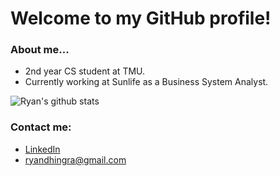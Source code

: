 # Welcome to my GitHub profile!

### About me...
* 2nd year CS student at TMU.
* Currently working at Sunlife as a Business System Analyst.

![Ryan's github stats](https://github-readme-stats.vercel.app/api?username=RyanDhingra&show_icons=true&bg_color=0492C2&text_color=ffffff&title_color=ffffff&icon_color=ffffff)

### Contact me:
* <a href="https://www.linkedin.com/in/ryan-dhingra-82969822b/" target="_blank">LinkedIn</a>
* ryandhingra@gmail.com
